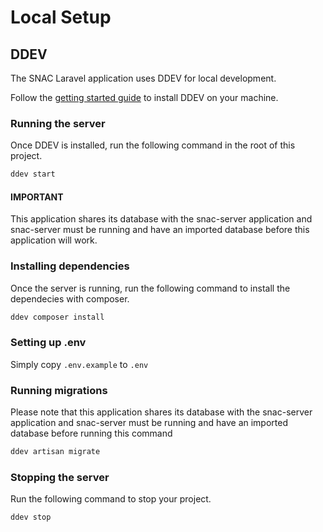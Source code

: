 # Local Setup

## DDEV

The SNAC Laravel application uses DDEV for local development.

Follow the [getting started guide](https://ddev.com/get-started/) to install DDEV on your machine.

### Running the server

Once DDEV is installed, run the following command in the root of this project.

```sh
ddev start
```

#### IMPORTANT
This application shares its database with the snac-server application and snac-server must be running and have an imported database before this application will work.

### Installing dependencies

Once the server is running, run the following command to install the dependecies with composer.

```sh
ddev composer install
```

### Setting up .env

Simply copy `.env.example` to `.env`

### Running migrations

Please note that this application shares its database with the snac-server application and snac-server must be running and have an imported database before running this command

```sh
ddev artisan migrate
```

### Stopping the server

Run the following command to stop your project.

```sh
ddev stop
```

